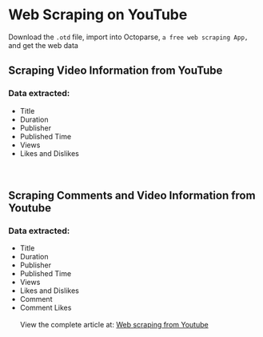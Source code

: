 # Web Scraping on YouTube
Download the `.otd` file, import into Octoparse, `a free web scraping App,` and get the web data
## Scraping Video Information from YouTube<br>
### Data extracted: <br>
 * Title<br> 
 * Duration<br>
 * Publisher<br>
 * Published Time<br>
 * Views<br>
 * Likes and Dislikes<br><br><br>
## Scraping Comments and Video Information from Youtube
### Data extracted:
* Title
* Duration
* Publisher
* Published Time
* Views
* Likes and Dislikes
* Comment
* Comment Likes
<br><br>
View the complete article at: [Web scraping from Youtube](https://www.octoparse.com/blog/scraping-visualizing-youtube-comments-on-2018-world-cup)
